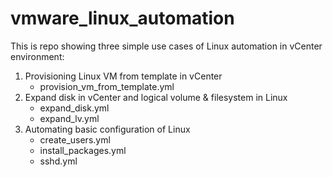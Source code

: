 # vmware_linux_automation

<p>This is repo showing three simple use cases of Linux automation in vCenter environment:</p>

<ol>
  <li>Provisioning Linux VM from template in vCenter<ul>
      <li>provision_vm_from_template.yml</li>
  </ul></li>
  <li>Expand disk in vCenter and logical volume & filesystem in Linux <ul>
      <li>expand_disk.yml</li>
      <li>expand_lv.yml</li>
  </ul></li>
  <li>Automating basic configuration of Linux<ul>
      <li>create_users.yml</li>
      <li>install_packages.yml</li>
      <li>sshd.yml</li>
  </ul></li>
  
</ol>
